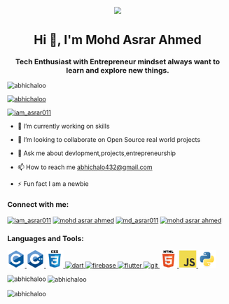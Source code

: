 
<p align="center"><img width="30%" height="auto" src="https://images-wixmp-ed30a86b8c4ca887773594c2.wixmp.com/f/bb55d815-d14e-45d3-abc4-efe556e169d0/d9jxcng-9117f251-497c-450b-bf6b-e31883c73632.gif?token=eyJ0eXAiOiJKV1QiLCJhbGciOiJIUzI1NiJ9.eyJzdWIiOiJ1cm46YXBwOjdlMGQxODg5ODIyNjQzNzNhNWYwZDQxNWVhMGQyNmUwIiwiaXNzIjoidXJuOmFwcDo3ZTBkMTg4OTgyMjY0MzczYTVmMGQ0MTVlYTBkMjZlMCIsIm9iaiI6W1t7InBhdGgiOiJcL2ZcL2JiNTVkODE1LWQxNGUtNDVkMy1hYmM0LWVmZTU1NmUxNjlkMFwvZDlqeGNuZy05MTE3ZjI1MS00OTdjLTQ1MGItYmY2Yi1lMzE4ODNjNzM2MzIuZ2lmIn1dXSwiYXVkIjpbInVybjpzZXJ2aWNlOmZpbGUuZG93bmxvYWQiXX0.DNEkUCmCy9hqGkwHXFAc08w8XSVHJnsITQqgCVmOu3g" height="150px"/></p>
<h1 align="center">Hi 👋, I'm Mohd Asrar Ahmed</h1>

<h3 align="center">Tech Enthusiast with Entrepreneur mindset always want to learn and explore new things.</h3>

<p align="left"> <img src="https://komarev.com/ghpvc/?username=abhichaloo&label=Profile%20views&color=0e75b6&style=flat" alt="abhichaloo" /> </p>

<p align="left"> <a href="https://github.com/ryo-ma/github-profile-trophy"><img src="https://github-profile-trophy.vercel.app/?username=abhichaloo" alt="abhichaloo" /></a> </p>

<p align="left"> <a href="https://twitter.com/iam_asrar011" target="blank"><img src="https://img.shields.io/twitter/follow/iam_asrar011?logo=twitter&style=for-the-badge" alt="iam_asrar011" /></a> </p>

- 🔭 I’m currently working on skills

- 👯 I’m looking to collaborate on Open Source real world projects

- 💬 Ask me about devlopment,projects,entrepreneurship

- 📫 How to reach me abhichalo432@gmail.com

- ⚡ Fun fact I am a newbie

<h3 align="left">Connect with me:</h3>
<p align="left">
<a href="https://twitter.com/iam_asrar011" target="blank"><img align="center" src="https://raw.githubusercontent.com/rahuldkjain/github-profile-readme-generator/master/src/images/icons/Social/twitter.svg" alt="iam_asrar011" height="30" width="40" /></a>
<a href="https://www.linkedin.com/in/mohd-asrar-ahmed-738b5922b/" target="blank"><img align="center" src="https://raw.githubusercontent.com/rahuldkjain/github-profile-readme-generator/master/src/images/icons/Social/linked-in-alt.svg" alt="mohd asrar ahmed" height="30" width="40" /></a>
<a href="https://instagram.com/md_asrar011" target="blank"><img align="center" src="https://raw.githubusercontent.com/rahuldkjain/github-profile-readme-generator/master/src/images/icons/Social/instagram.svg" alt="md_asrar011" height="30" width="40" /></a>
<a href="https://www.youtube.com/c/mohd asrar ahmed" target="blank"><img align="center" src="https://raw.githubusercontent.com/rahuldkjain/github-profile-readme-generator/master/src/images/icons/Social/youtube.svg" alt="mohd asrar ahmed" height="30" width="40" /></a>
</p>

<h3 align="left">Languages and Tools:</h3>
<p align="left"> <a href="https://www.cprogramming.com/" target="_blank" rel="noreferrer"> <img src="https://raw.githubusercontent.com/devicons/devicon/master/icons/c/c-original.svg" alt="c" width="40" height="40"/> </a> <a href="https://www.w3schools.com/cpp/" target="_blank" rel="noreferrer"> <img src="https://raw.githubusercontent.com/devicons/devicon/master/icons/cplusplus/cplusplus-original.svg" alt="cplusplus" width="40" height="40"/> </a> <a href="https://www.w3schools.com/css/" target="_blank" rel="noreferrer"> <img src="https://raw.githubusercontent.com/devicons/devicon/master/icons/css3/css3-original-wordmark.svg" alt="css3" width="40" height="40"/> </a> <a href="https://dart.dev" target="_blank" rel="noreferrer"> <img src="https://www.vectorlogo.zone/logos/dartlang/dartlang-icon.svg" alt="dart" width="40" height="40"/> </a> <a href="https://firebase.google.com/" target="_blank" rel="noreferrer"> <img src="https://www.vectorlogo.zone/logos/firebase/firebase-icon.svg" alt="firebase" width="40" height="40"/> </a> <a href="https://flutter.dev" target="_blank" rel="noreferrer"> <img src="https://www.vectorlogo.zone/logos/flutterio/flutterio-icon.svg" alt="flutter" width="40" height="40"/> </a> <a href="https://git-scm.com/" target="_blank" rel="noreferrer"> <img src="https://www.vectorlogo.zone/logos/git-scm/git-scm-icon.svg" alt="git" width="40" height="40"/> </a> <a href="https://www.w3.org/html/" target="_blank" rel="noreferrer"> <img src="https://raw.githubusercontent.com/devicons/devicon/master/icons/html5/html5-original-wordmark.svg" alt="html5" width="40" height="40"/> </a> <a href="https://developer.mozilla.org/en-US/docs/Web/JavaScript" target="_blank" rel="noreferrer"> <img src="https://raw.githubusercontent.com/devicons/devicon/master/icons/javascript/javascript-original.svg" alt="javascript" width="40" height="40"/> </a> <a href="https://www.python.org" target="_blank" rel="noreferrer"> <img src="https://raw.githubusercontent.com/devicons/devicon/master/icons/python/python-original.svg" alt="python" width="40" height="40"/> </a> </p>

<p><img align="left" src="https://github-readme-stats.vercel.app/api/top-langs?username=abhichaloo&show_icons=true&locale=en&layout=compact" alt="abhichaloo" /></p>

<p>&nbsp;<img align="center" src="https://github-readme-stats.vercel.app/api?username=abhichaloo&show_icons=true&locale=en" alt="abhichaloo" /></p>

<p><img align="center" src="https://github-readme-streak-stats.herokuapp.com/?user=abhichaloo&" alt="abhichaloo" /></p>
